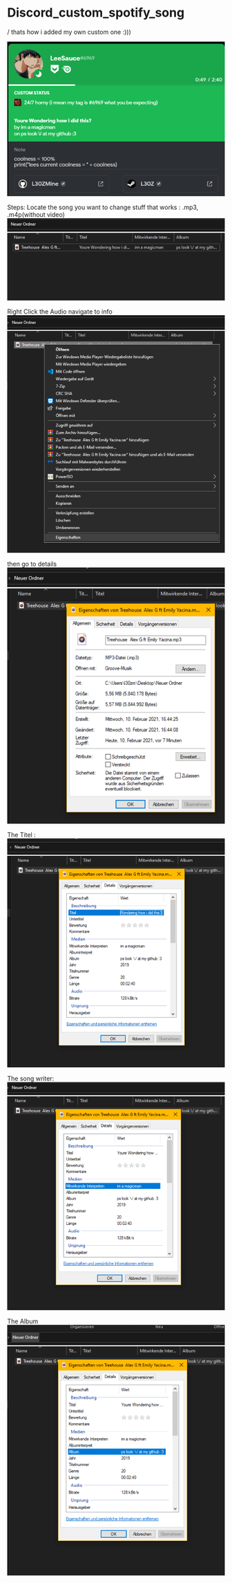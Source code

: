 # Discord_custom_spotify_song
\/ thats how i added my own custom one :)))

![alt text](https://github.com/L30ZMine/Discord_custom_spotify_song/blob/blop/Screenshot_112.png?raw=true)


Steps:
Locate the song you want to change stuff that works : .mp3, .m4p(without video)
![alt text](https://github.com/L30ZMine/Discord_custom_spotify_song/blob/blop/Screenshot_113.png?raw=true)

Right Click the Audio navigate to info
![alt text](https://github.com/L30ZMine/Discord_custom_spotify_song/blob/blop/Screenshot_114.png?raw=true)

then go to details
![alt text](https://github.com/L30ZMine/Discord_custom_spotify_song/blob/blop/Screenshot_115.png?raw=true)

The Titel : 
![alt text](https://github.com/L30ZMine/Discord_custom_spotify_song/blob/blop/Screenshot_116.png?raw=true)

The song writer:
![alt text](https://github.com/L30ZMine/Discord_custom_spotify_song/blob/blop/Screenshot_117.png?raw=true)

The Album
![alt text](https://github.com/L30ZMine/Discord_custom_spotify_song/blob/blop/Screenshot_118.png?raw=true)
